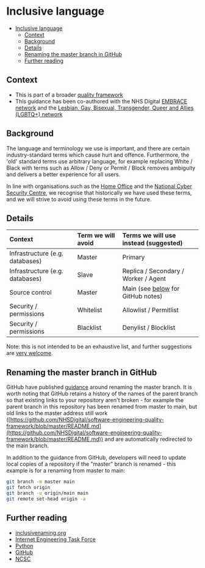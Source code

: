 # Inclusive language

- [Inclusive language](#inclusive-language)
  - [Context](#context)
  - [Background](#background)
  - [Details](#details)
  - [Renaming the master branch in GitHub](#renaming-the-master-branch-in-github)
  - [Further reading](#further-reading)

## Context

- This is part of a broader [quality framework](README.md)
- This guidance has been co-authored with the NHS Digital [EMBRACE network](https://digital.nhs.uk/about-nhs-digital/corporate-information-and-documents/staff-networks#ethnic-minorities-broadening-racial-awareness-and-cultural-exchange-embrace-) and the [Lesbian, Gay, Bisexual, Transgender, Queer and Allies (LGBTQ+) network](https://digital.nhs.uk/about-nhs-digital/corporate-information-and-documents/staff-networks#lesbian-gay-bisexual-transgender-queer-and-allies-lgbtq-)

## Background

The language and terminology we use is important, and there are certain industry-standard terms which cause hurt and offence. Furthermore, the 'old' standard terms use arbitrary language, for example replacing White / Black with terms such as Allow / Deny or Permit / Block removes ambiguity and delivers a better experience for all users.

In line with organisations such as the [Home Office](https://hodigital.blog.gov.uk/2020/07/23/not-a-black-and-white-issue-using-racially-neutral-terms-in-technology/) and the [National Cyber Security Centre](https://www.ncsc.gov.uk/blog-post/terminology-its-not-black-and-white), we recognise that historically we have used these terms, and we will strive to avoid using these terms in the future.

## Details

| Context                         | Term we will avoid | Terms we will use instead (suggested)                                      |
| :------------------------------ | :----------------- | :------------------------------------------------------------------------- |
| Infrastructure (e.g. databases) | Master             | Primary                                                                    |
| Infrastructure (e.g. databases) | Slave              | Replica / Secondary / Worker / Agent                                       |
| Source control                  | Master             | Main (see [below](#renaming-the-master-branch-in-github) for GitHub notes) |
| Security / permissions          | Whitelist          | Allowlist / Permitlist                                                     |
| Security / permissions          | Blacklist          | Denylist / Blocklist                                                       |

Note: this is not intended to be an exhaustive list, and further suggestions are [very welcome](CONTRIBUTING.md).

## Renaming the master branch in GitHub

GitHub have published [guidance](https://github.com/github/renaming) around renaming the master branch. It is worth noting that GitHub retains a history of the names of the parent branch so that existing links to your repository aren't broken - for example the parent branch in this repository has been renamed from master to main, but old links to the master address still work ([https://github.com/NHSDigital/software-engineering-quality-framework/blob/master/README.md](https://github.com/NHSDigital/software-engineering-quality-framework/blob/master/README.md)) and are automatically redirected to the main branch.

In addition to the guidance from GitHub, developers will need to update local copies of a repository if the "master" branch is renamed - this example is for a renaming from master to main:

```bash
git branch -m master main
git fetch origin
git branch -u origin/main main
git remote set-head origin -a
```

## Further reading

- [inclusivenaming.org](https://inclusivenaming.org/word-lists/)
- [Internet Engineering Task Force](https://datatracker.ietf.org/doc/draft-knodel-terminology/)
- [Python](https://bugs.python.org/issue34605)
- [GitHub](https://github.com/github/renaming)
- [NCSC](https://www.ncsc.gov.uk/blog-post/terminology-its-not-black-and-white)
